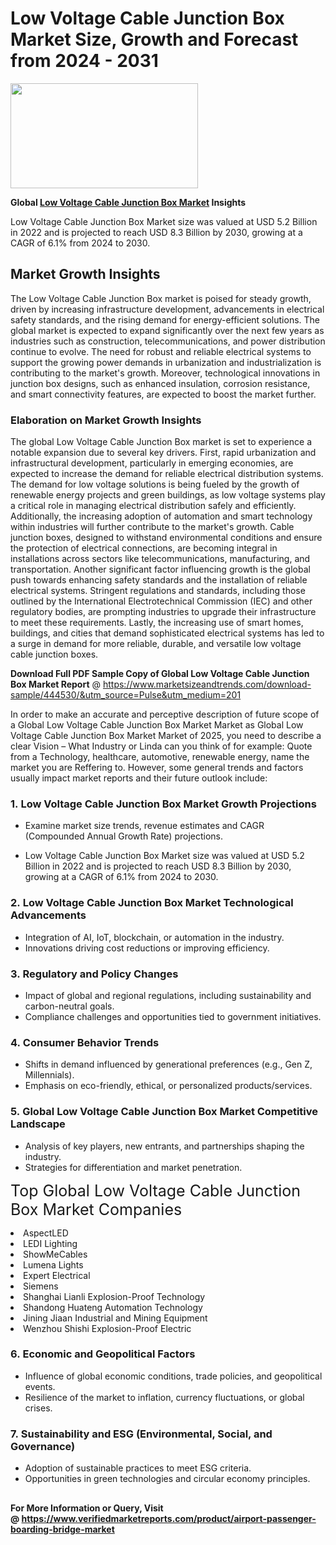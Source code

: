 <H1>Low Voltage Cable Junction Box Market Size, Growth and Forecast from 2024 - 2031</H1><img class="aligncenter size-medium wp-image-584254" src="https://thirdeyenews.in/wp-content/uploads/2024/09/Global-Market-Research-300x168.jpeg" alt="" width="300" height="168" /><p><strong>Global&nbsp;<a href="https://www.marketsizeandtrends.com/download-sample/444530/&amp;utm_source=Pulse&amp;utm_medium=201">Low Voltage Cable Junction Box Market</a> Insights</strong></p><p>Low Voltage Cable Junction Box Market size was valued at USD 5.2 Billion in 2022 and is projected to reach USD 8.3 Billion by 2030, growing at a CAGR of 6.1% from 2024 to 2030.</p><p><h2>Market Growth Insights</h2> The Low Voltage Cable Junction Box market is poised for steady growth, driven by increasing infrastructure development, advancements in electrical safety standards, and the rising demand for energy-efficient solutions. The global market is expected to expand significantly over the next few years as industries such as construction, telecommunications, and power distribution continue to evolve. The need for robust and reliable electrical systems to support the growing power demands in urbanization and industrialization is contributing to the market's growth. Moreover, technological innovations in junction box designs, such as enhanced insulation, corrosion resistance, and smart connectivity features, are expected to boost the market further. <h3>Elaboration on Market Growth Insights</h3> The global Low Voltage Cable Junction Box market is set to experience a notable expansion due to several key drivers. First, rapid urbanization and infrastructural development, particularly in emerging economies, are expected to increase the demand for reliable electrical distribution systems. The demand for low voltage solutions is being fueled by the growth of renewable energy projects and green buildings, as low voltage systems play a critical role in managing electrical distribution safely and efficiently. Additionally, the increasing adoption of automation and smart technology within industries will further contribute to the market's growth. Cable junction boxes, designed to withstand environmental conditions and ensure the protection of electrical connections, are becoming integral in installations across sectors like telecommunications, manufacturing, and transportation. Another significant factor influencing growth is the global push towards enhancing safety standards and the installation of reliable electrical systems. Stringent regulations and standards, including those outlined by the International Electrotechnical Commission (IEC) and other regulatory bodies, are prompting industries to upgrade their infrastructure to meet these requirements. Lastly, the increasing use of smart homes, buildings, and cities that demand sophisticated electrical systems has led to a surge in demand for more reliable, durable, and versatile low voltage cable junction boxes. </p><p><span class=""><strong>Download Full PDF Sample Copy of Global Low Voltage Cable Junction Box Market Report</strong> @ <a href="https://www.marketsizeandtrends.com/download-sample/444530/&amp;utm_source=Pulse&amp;utm_medium=201" target="_blank">https://www.marketsizeandtrends.com/download-sample/444530/&amp;utm_source=Pulse&amp;utm_medium=201</a></span></p><p>In order to make an accurate and perceptive description of future scope of a Global&nbsp;Low Voltage Cable Junction Box Market Market as Global&nbsp;Low Voltage Cable Junction Box Market Market of 2025, you need to describe a clear Vision &ndash; What Industry or Linda can you think of for example: Quote from a Technology, healthcare, automotive, renewable energy, name the market you are Reffering to. However, some general trends and factors usually impact market reports and their future outlook include:</p><h3>1.&nbsp;<strong>Low Voltage Cable Junction Box Market Growth Projections</strong></h3><ul><li>Examine market size trends, revenue estimates and CAGR (Compounded Annual Growth Rate) projections.</li><li><p>Low Voltage Cable Junction Box Market size was valued at USD 5.2 Billion in 2022 and is projected to reach USD 8.3 Billion by 2030, growing at a CAGR of 6.1% from 2024 to 2030.</p></li></ul><h3>2.&nbsp;<strong>Low Voltage Cable Junction Box Market Technological Advancements</strong></h3><ul><li>Integration of AI, IoT, blockchain, or automation in the industry.</li><li>Innovations driving cost reductions or improving efficiency.</li></ul><h3>3.&nbsp;<strong>Regulatory and Policy Changes</strong></h3><ul><li>Impact of global and regional regulations, including sustainability and carbon-neutral goals.</li><li>Compliance challenges and opportunities tied to government initiatives.</li></ul><h3>4.&nbsp;<strong>Consumer Behavior Trends</strong></h3><ul><li>Shifts in demand influenced by generational preferences (e.g., Gen Z, Millennials).</li><li>Emphasis on eco-friendly, ethical, or personalized products/services.</li></ul><h3>5.&nbsp;<strong>Global Low Voltage Cable Junction Box Market Competitive Landscape</strong></h3><ul><li>Analysis of key players, new entrants, and partnerships shaping the industry.</li><li>Strategies for differentiation and market penetration.</li></ul><p data-pm-slice="1 1 []"><span style="color: inherit; font-family: inherit; font-size: 25px;">Top Global Low Voltage Cable Junction Box Market Companies</span></p><div class="" data-test-id=""><p><li>AspectLED</li><li> LEDI Lighting</li><li> ShowMeCables</li><li> Lumena Lights</li><li> Expert Electrical</li><li> Siemens</li><li> Shanghai Lianli Explosion-Proof Technology</li><li> Shandong Huateng Automation Technology</li><li> Jining Jiaan Industrial and Mining Equipment</li><li> Wenzhou Shishi Explosion-Proof Electric</li></p></div><h3>6.&nbsp;<strong>Economic and Geopolitical Factors</strong></h3><ul><li>Influence of global economic conditions, trade policies, and geopolitical events.</li><li>Resilience of the market to inflation, currency fluctuations, or global crises.</li></ul><h3>7.&nbsp;<strong>Sustainability and ESG (Environmental, Social, and Governance)</strong></h3><ul><li>Adoption of sustainable practices to meet ESG criteria.</li><li>Opportunities in green technologies and circular economy principles.</li></ul><h2><strong style="font-size: 14px;">For More Information or Query, Visit @&nbsp;</strong><a style="background-color: #ffffff; font-size: 14px;" href="https://www.marketsizeandtrends.com/report/low-voltage-cable-junction-box-market/" target="_blank">https://www.verifiedmarketreports.com/product/airport-passenger-boarding-bridge-market</a></h2>
